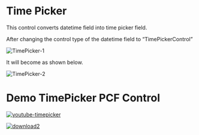 # Time Picker

This control converts datetime field into time picker field.

After changing the control type of the datetime field to “TimePickerControl”

![TimePicker-1](https://user-images.githubusercontent.com/90428984/196408761-c7a6f19f-edf5-47ab-9587-e57148a7f6c9.png)

It will become as shown below.

![TimePicker-2](https://user-images.githubusercontent.com/90428984/196408790-777db19f-1344-4bf5-bcc6-c273189ff88b.png)

# Demo TimePicker PCF Control

[![youtube-timepicker](https://user-images.githubusercontent.com/90428984/196424359-1a172c6d-a9f4-4e8f-9dca-50004a7a3320.png)](https://www.youtube.com/watch?v=apItceOl36g)

[![download2](https://user-images.githubusercontent.com/90428984/196938550-84b45400-e64f-4444-a28d-b2de5e752165.png)](https://marketplace.bevercrm.com/pcf-controls/TimePicker)
